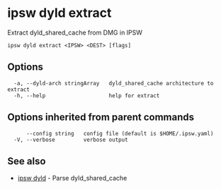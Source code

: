 # ipsw dyld extract

Extract dyld_shared_cache from DMG in IPSW

```
ipsw dyld extract <IPSW> <DEST> [flags]
```

## Options

```
  -a, --dyld-arch stringArray   dyld_shared_cache architecture to extract
  -h, --help                    help for extract
```

## Options inherited from parent commands

```
      --config string   config file (default is $HOME/.ipsw.yaml)
  -V, --verbose         verbose output
```

## See also

* [ipsw dyld](/cmd/ipsw_dyld/)	 - Parse dyld_shared_cache

